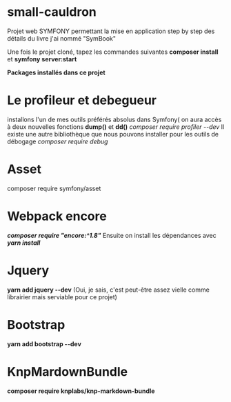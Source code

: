 # small-cauldron
Projet web SYMFONY permettant la mise en application step by step des détails du livre j'ai nommé "SymBook"

Une fois le projet cloné, tapez les commandes suivantes
**composer install** et **symfony server:start**

**Packages installés dans ce projet**

# Le profileur et debegueur
 installons l'un de mes outils préférés absolus dans Symfony( on aura accès à deux nouvelles fonctions **dump()** et **dd()**
_composer require profiler --dev_
Il existe une autre bibliothèque que nous pouvons installer pour les outils de débogage
_composer require debug_

# Asset
composer require symfony/asset

# Webpack encore
_**composer require "encore:^1.8"**_
Ensuite on install les dépendances avec 
_**yarn install**_

# Jquery 
**yarn add jquery --dev**
(Oui, je sais, c'est peut-être assez vielle comme librairier mais serviable pour ce projet)


# Bootstrap
**yarn add bootstrap --dev**

# KnpMardownBundle 
**composer require knplabs/knp-markdown-bundle** 
